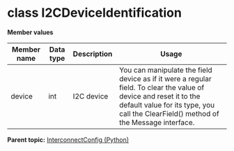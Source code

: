 # class I2CDeviceIdentification

 **Member values** 

|Member name|Data type|Description|Usage|
|-----------|---------|-----------|-----|
|device|int|I2C device|You can manipulate the field device as if it were a regular field. To clear the value of device and reset it to the default value for its type, you call the ClearField\(\) method of the Message interface.|

**Parent topic:** [InterconnectConfig \(Python\)](../../summary_pages/InterconnectConfig.md)

